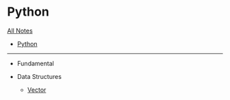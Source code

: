 # Python

[All Notes](../../index.md)

- [Python](#python)

---

- Fundamental


- Data Structures
  - [Vector](./ds/vector/vector.md)